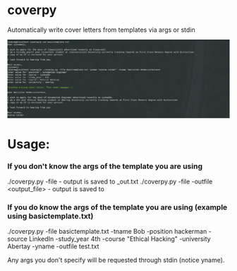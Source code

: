 # coverpy
Automatically write cover letters from templates via args or stdin

![Demonstration Image][DEMO]

# Usage:

### If you don't know the args of the template you are using

./coverpy.py -file <templatefile>  -  output is saved to <templatefile>_out.txt
./coverpy.py -file <templatefile>  -outfile <output_file>  -  output is saved to <outputfile>
  
### If you do know the args of the template you are using (example using basictemplate.txt)

./coverpy.py -file basictemplate.txt -tname Bob -position hackerman -source LinkedIn -study_year 4th -course "Ethical Hacking" -university Abertay -yname -outfile test.txt

Any args you don't specify will be requested through stdin (notice yname).

[DEMO]: coverpy.png
